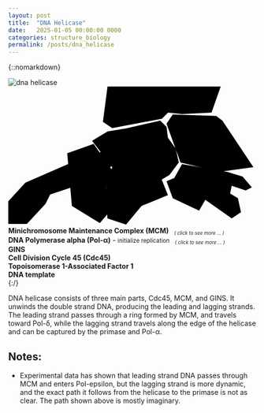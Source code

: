 ```yaml
---
layout: post
title:  "DNA Helicase"
date:   2025-01-05 00:00:00 0000
categories: structure_biology
permalink: /posts/dna_helicase
---
```

{::nomarkdown}
<div class='imageWrapper'>
<img class="image0" src="{{ site.baseurl }}/assets/images/dna001.jpg" alt="dna helicase">
<svg viewBox="0 0 160 90" class='image-area'>
<!--#######################-->
<defs>
<mask id="myMask_0"><rect width="100%" height="100%" fill="white"/>
  <path id="path_0" class="path" d="m98 22 4 4 0.9 7 5 7 2 9-6 8-5 3 4 10-17 7-10 12-12-4-0.9-20 4-13-13-17 10-6 12-2z"/></mask>
<mask id="myMask_1"><rect width="100%" height="100%" fill="white"/>
  <path id="path_1" class="path" d="m64-0.2-3 23 6 4 32-6 4-4 9 1 19-1 6-17z"/></mask>
<mask id="myMask_2"><rect width="100%" height="100%" fill="white"/>
  <path id="path_2" class="path" d="m106 18-4 6 9 25 25 6 22-3-20-30-4-3z"/></mask>
<mask id="myMask_3"><rect width="100%" height="100%" fill="white"/>
  <path id="path_3" class="path" d="m112 50-5 9-5 2 4 11 17 8 4-7 17 12 6-4-2-9-5-3 1-5 9 3 4-2-6-7-10-3z"/></mask>
<mask id="myMask_4"><rect width="100%" height="100%" fill="white"/>
  <path id="path_4" class="path" d="m55 37-17 6 3 34 18 11 6-7-2-16 4-11z"/></mask>
<mask id="myMask_5">
  <rect width="100%" height="100%" fill="white"/>
  <path id="path_5" class="path" d="m-5e-8 74 11-12 39-17 21-6 14 5-1 5-7 1-7-0.4-28 15-15 5-3 6-12 13h-12z"/></mask>
</defs>
<!--#######################-->
<rect mask="url(#myMask_0)" class="background" id="background_0"/>
<rect mask="url(#myMask_1)" class="background" id="background_1"/>
<rect mask="url(#myMask_2)" class="background" id="background_2"/>
<rect mask="url(#myMask_3)" class="background" id="background_3"/>
<rect mask="url(#myMask_4)" class="background" id="background_4"/>
<rect mask="url(#myMask_5)" class="background" id="background_5"/>
<!--#######################-->
<a href="{{site.baseurl}}/posts/dna_mcm"><use href="#path_0" class="shape" id="select_0"/></a>
<a href="{{site.baseurl}}/posts/dna_pol_alpha"><use href="#path_1" class="shape" id="select_1"/></a>
<use href="#path_2" class="shape" id="select_2"/>
<use href="#path_3" class="shape" id="select_3"/>
<use href="#path_4" class="shape" id="select_4"/>
<use href="#path_5" class="shape" id="select_5"/>
</svg>
<!--#######################-->
<div class="overlay" id="textbox_0" ><b> Minichromosome Maintenance Complex (MCM) </b><small><sub><i> &ensp; ( click to see more ... )</i></sub></small></div>
<div class="overlay" id="textbox_1" ><b> DNA Polymerase alpha (Pol-&alpha;)</b> - <small>
initialize replication  <sub><i> &ensp; ( click to see more ... )</i></sub></small></div>
<div class="overlay" id="textbox_2" ><b> GINS </b></div>
<div class="overlay" id="textbox_3" ><b> Cell Division Cycle 45 (Cdc45) </b></div>
<div class="overlay" id="textbox_4" ><b> Topoisomerase 1-Associated Factor 1 </b></div>
<div class="overlay" id="textbox_5" ><b> DNA template </b></div>
</div>
{:/}


DNA helicase consists of three main parts, Cdc45, MCM, and GINS. It unwinds the double strand DNA, producing the leading and lagging strands. The leading strand passes through a ring formed by MCM, and travels toward Pol-&delta;, while the lagging strand travels along the edge of the helicase and can be captured by the primase and Pol-&alpha;.

## Notes: ##
- Experimental data has shown that leading strand DNA passes through MCM and enters Pol-epsilon, but the lagging strand is more dynamic, and the exact path it follows from the helicase to the primase is not as clear. The path shown above is mostly imaginary.

